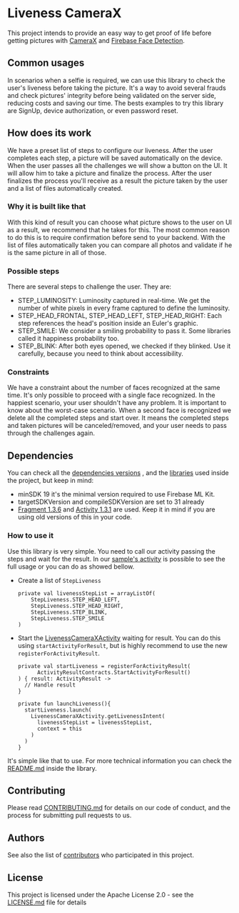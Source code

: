 # Liveness CameraX

This project intends to provide an easy way to get proof of life before getting pictures
with [CameraX](https://developer.android.com/training/camerax)
and [Firebase Face Detection](https://developers.google.com/ml-kit/vision/face-detection).

## Common usages

In scenarios when a selfie is required, we can use this library to check the user's liveness before
taking the picture. It's a way to avoid several frauds and check pictures' integrity before being
validated on the server side, reducing costs and saving our time. The bests examples to try this
library are SignUp, device authorization, or even password reset.

## How does its work

We have a preset list of steps to configure our liveness. After the user completes each step, a
picture will be saved automatically on the device. When the user passes all the challenges we will
show a button on the UI. It will allow him to take a picture and finalize the process. After the
user finalizes the process you'll receive as a result the picture taken by the user and a list of
files automatically created.

### Why it is built like that

With this kind of result you can choose what picture shows to the user on UI as a result, we
recommend that he takes for this. The most common reason to do this is to require confirmation
before send to your backend. With the list of files automatically taken you can compare all photos
and validate if he is the same picture in all of those.

### Possible steps

There are several steps to challenge the user. They are:

* STEP_LUMINOSITY: Luminosity captured in real-time. We get the number of white pixels in every
  frame captured to define the luminosity.
* STEP_HEAD_FRONTAL, STEP_HEAD_LEFT, STEP_HEAD_RIGHT: Each step references the head's position
  inside an Euler's graphic.
* STEP_SMILE: We consider a smiling probability to pass it. Some libraries called it happiness
  probability too.
* STEP_BLINK: After both eyes opened, we checked if they blinked. Use it carefully, because you need
  to think about accessibility.

### Constraints

We have a constraint about the number of faces recognized at the same time. It's only possible to
proceed with a single face recognized. In the happiest scenario, your user shouldn't have any
problem. It is important to know about the worst-case scenario. When a second face is recognized we
delete all the completed steps and start over. It means the completed steps and taken pictures will
be canceled/removed, and your user needs to pass through the challenges again.

## Dependencies

You can check all
the [dependencies versions](https://github.com/arturschaefer/Liveness-Android-ML-Kit/blob/main/dependencies.gradle)
, and
the [libraries](https://github.com/arturschaefer/Liveness-Android-ML-Kit/blob/main/livenesscamerax/build.gradle)
used inside the project, but keep in mind:

* minSDK 19 it's the minimal version required to use Firebase ML Kit.
* targetSDKVersion and compileSDKVersion are set to 31 already
* [Fragment 1.3.6](https://developer.android.com/jetpack/androidx/releases/fragment#1.3.6)
  and [Activity 1.3.1](https://developer.android.com/jetpack/androidx/releases/activity#1.3.1) are
  used. Keep it in mind if you are using old versions of this in your code.

### How to use it

Use this library is very simple. You need to call our activity passing the steps and wait for the
result. In our [sample's activity]() is possible to see the full usage or you can do as showed
bellow.

* Create a list of `StepLiveness`
  ```
  private val livenessStepList = arrayListOf(
      StepLiveness.STEP_HEAD_LEFT,
      StepLiveness.STEP_HEAD_RIGHT,
      StepLiveness.STEP_BLINK,
      StepLiveness.STEP_SMILE
  )
  ```

* Start
  the [LivenessCameraXActivity]()
  waiting for result. You can do this using `startActivityForResult`, but is highly recommend to use
  the new `registerForActivityResult`.
  ```
  private val startLiveness = registerForActivityResult(
        ActivityResultContracts.StartActivityForResult()
  ) { result: ActivityResult ->
    // Handle result
  }
  
  private fun launchLiveness(){
    startLiveness.launch(
      LivenessCameraXActivity.getLivenessIntent(
        livenessStepList = livenessStepList,
        context = this
      )
    )
  }
  ```
It's simple like that to use.
For more technical information you can check the [README.md]() inside the library.

## Contributing

Please read [CONTRIBUTING.md](CONTRIBUTING.md) for details on our code of conduct, and the process
for submitting pull requests to us.

## Authors

See also the list
of [contributors](https://github.com/arturschaefer/Liveness-Android-ML-Kit/graphs/contributors) who
participated in this project.

## License

This project is licensed under the Apache License 2.0 - see the [LICENSE.md](LICENSE.md) file for
details
